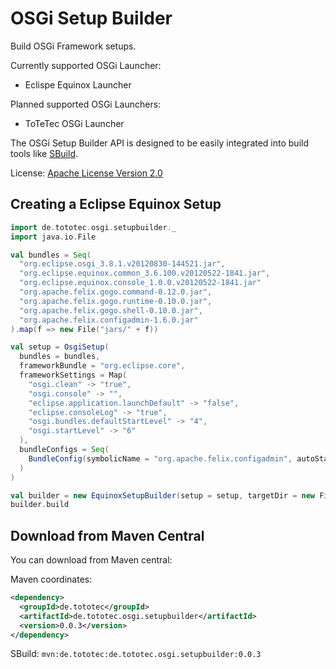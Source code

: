 OSGi Setup Builder
==================

Build OSGi Framework setups. 

Currently supported OSGi Launcher:
* Eclispe Equinox Launcher

Planned supported OSGi Launchers:
* ToTeTec OSGi Launcher

The OSGi Setup Builder API is designed to be easily integrated into build tools like [SBuild](http://sbuild.tototec.de).

License: [Apache License Version 2.0](http://www.apache.org/licenses/LICENSE-2.0.html)

Creating a Eclipse Equinox Setup
--------------------------------

```scala
import de.tototec.osgi.setupbuilder._
import java.io.File

val bundles = Seq(
  "org.eclipse.osgi_3.8.1.v20120830-144521.jar",
  "org.eclipse.equinox.common_3.6.100.v20120522-1841.jar",
  "org.eclipse.equinox.console_1.0.0.v20120522-1841.jar"
  "org.apache.felix.gogo.command-0.12.0.jar",
  "org.apache.felix.gogo.runtime-0.10.0.jar",
  "org.apache.felix.gogo.shell-0.10.0.jar",
  "org.apache.felix.configadmin-1.6.0.jar"
).map(f => new File("jars/" + f))

val setup = OsgiSetup(
  bundles = bundles, 
  frameworkBundle = "org.eclipse.core",
  frameworkSettings = Map(
    "osgi.clean" -> "true",
    "osgi.console" -> "",
    "eclipse.application.launchDefault" -> "false",
    "eclipse.consoleLog" -> "true",
    "osgi.bundles.defaultStartLevel" -> "4",
    "osgi.startLevel" -> "6"
  ),
  bundleConfigs = Seq(
    BundleConfig(symbolicName = "org.apache.felix.configadmin", autoStart = true)
  )
)

val builder = new EquinoxSetupBuilder(setup = setup, targetDir = new File("target/equinox"))
builder.build
```

Download from Maven Central
---------------------------

You can download from Maven central:

Maven coordinates:
```xml
<dependency>
  <groupId>de.tototec</groupId>
  <artifactId>de.tototec.osgi.setupbuilder</artifactId>
  <version>0.0.3</version>
</dependency>
```

SBuild: <code>mvn:de.tototec:de.tototec.osgi.setupbuilder:0.0.3</code>
